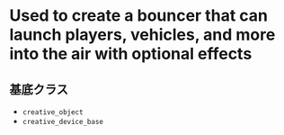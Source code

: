 # Used to create a bouncer that can launch players, vehicles, and more into the air with optional effects

## 基底クラス

- `creative_object`
- `creative_device_base`
